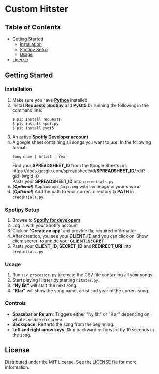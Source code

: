 # Custom Hitster

## Table of Contents
- [Getting Started](#getting-started)
    - [Installation](#installation)
    - [Spotipy Setup](#spotipy-setup)
    - [Usage](#usage)
- [License](#license)

## Getting Started
### Installation
1. Make sure you have **[Python](https://www.python.org/downloads/)** installed
2. Install **[Requests](https://pypi.org/project/requests/)**, **[Spotipy](https://spotipy.readthedocs.io/en/2.24.0/)** and **[PyQt5](https://pypi.org/project/PyQt5/)** by running the following in the command line:
    ```
    $ pip install requests
    $ pip install spotipy
    $ pip install pyqt5
    ```
3. An active **[Spotify Developer account](https://developer.spotify.com/)**
4. A google sheet containing all songs you want to use. In the following format:
    ```
    Song name | Artist | Year
    ```
    Find your **SPREADSHEET_ID** from the Google Sheets url:<br>
    h<span>ttps://docs.goo</span>gle.com/spreadsheets/d/**SPREADSHEET_ID**/edit?gid=0#gid=0 <br>
    Paste your **SPREADSHEET_ID** into `credentials.py`
5. (***Optional***) Replace ```app_logo.png``` with the image of your choice.
6. (***Optional***) Add the path to your current directory to **PATH** in ```credentials.py```.

### Spotipy Setup
1. Browse to **[Spotify for developers](https://developer.spotify.com/dashboard/applications)**
2. Log in with your Spotify account
3. Click on **'Create an app'** and provide the required information
4. After creation, you see your **CLIENT_ID** and you can click on ‘Show client secret` to unhide your **CLIENT_SECRET**
5. Paste your **CLIENT_ID**, **SECRET_ID** and **REDIRECT_URI** into `credentials.py`

### Usage
1. Run ```csv_processor.py``` to create the CSV file containing all your songs.
2. Start playing Hitster by starting ```hitster.py```.
3. **"Ny låt"** will start the next song.
4. **"Klar"** will show the song name, artist and year of the current song.

### Controls
- **Spacebar or Return**: Triggers either "Ny låt" or "Klar" depending on what is visible on screen.
- **Backspace**: Restarts the song from the beginning.
- **Left and right arrow keys**: Skip backward or forward by 10 seconds in the song.

## License
Distributed under the MIT License. See the [LICENSE](LICENSE) file for more information.
